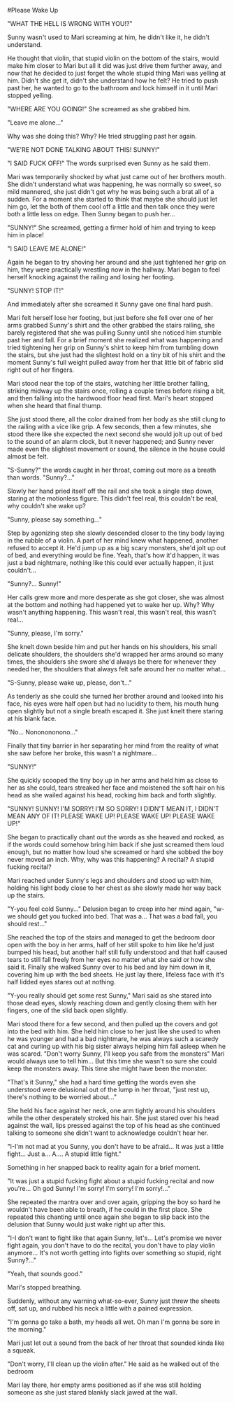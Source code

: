 #Please Wake Up

"WHAT THE HELL IS WRONG WITH YOU!?"

Sunny wasn't used to Mari screaming at him, he didn't like it, he didn't understand. 

He thought that violin, that stupid violin on the bottom of the stairs, would make him closer to Mari but all it did was just drive them further away, and now that he decided to just forget the whole stupid thing Mari was yelling at him. Didn't she get it, didn't she understand how he felt? He tried to push past her, he wanted to go to the bathroom and lock himself in it until Mari stopped yelling.

"WHERE ARE YOU GOING!" She screamed as she grabbed him.

"Leave me alone..." 

Why was she doing this? Why? He tried struggling past her again.

"WE'RE NOT DONE TALKING ABOUT THIS! SUNNY!"

"I SAID FUCK OFF!" The words surprised even Sunny as he said them.

Mari was temporarily shocked by what just came out of her brothers mouth. She didn't understand what was happening, he was normally so sweet, so mild mannered, she just didn't get why he was being such a brat all of a sudden. For a moment she started to think that maybe she should just let him go, let the both of them cool off a little and then talk once they were both a little less on edge. Then Sunny began to push her...

"SUNNY!" She screamed, getting a firmer hold of him and trying to keep him in place!

"I SAID LEAVE ME ALONE!" 

Again he began to try shoving her around and she just tightened her grip on him, they were practically wrestling now in the hallway. Mari began to feel herself knocking against the railing and losing her footing.

"SUNNY! STOP IT!" 

And immediately after she screamed it Sunny gave one final hard push.

Mari felt herself lose her footing, but just before she fell over one of her arms grabbed Sunny's shirt and the other grabbed the stairs railing, she barely registered that she was pulling Sunny until she noticed him stumble past her and fall. For a brief moment she realized what was happening and tried tightening her grip on Sunny's shirt to keep him from tumbling down the stairs, but she just had the slightest hold on a tiny bit of his shirt and the moment Sunny's full weight pulled away from her that little bit of fabric slid right out of her fingers.

Mari stood near the top of the stairs, watching her little brother falling, striking midway up the stairs once, rolling a couple times before rising a bit, and then falling into the hardwood floor head first. Mari's heart stopped when she heard that final thump.

She just stood there, all the color drained from her body as she still clung to the railing with a vice like grip. A few seconds, then a few minutes, she stood there like she expected the next second she would jolt up out of bed to the sound of an alarm clock, but it never happened; and Sunny never made even the slightest movement or sound, the silence in the house could almost be felt.

"S-Sunny?" the words caught in her throat, coming out more as a breath than words. "Sunny?..."

Slowly her hand pried itself off the rail and she took a single step down, staring at the motionless figure. This didn't feel real, this couldn't be real, why couldn't she wake up?

"Sunny, please say something..." 

Step by agonizing step she slowly descended closer to the tiny body laying in the rubble of a violin. A part of her mind knew what happened, another refused to accept it. He'd jump up as a big scary monsters, she'd jolt up out of bed, and everything would be fine. Yeah, that's how it'd happen, it was just a bad nightmare, nothing like this could ever actually happen, it just couldn't...

"Sunny?... Sunny!"

Her calls grew more and more desperate as she got closer, she was almost at the bottom and nothing had happened yet to wake her up. Why? Why wasn't anything happening. This wasn't real, this wasn't real, this wasn't real...

"Sunny, please, I'm sorry."

She knelt down beside him and put her hands on his shoulders, his small delicate shoulders, the shoulders she'd wrapped her arms around so many times, the shoulders she swore she'd always be there for whenever they needed her, the shoulders that always felt safe around her no matter what...

"S-Sunny, please wake up, please, don't..."

As tenderly as she could she turned her brother around and looked into his face, his eyes were half open but had no lucidity to them, his mouth hung open slightly but not a single breath escaped it. She just knelt there staring at his blank face.

"No... Nononononono..."

Finally that tiny barrier in her separating her mind from the reality of what she saw before her broke, this wasn't a nightmare...

"SUNNY!"

She quickly scooped the tiny boy up in her arms and held him as close to her as she could, tears streaked her face and moistened the soft hair on his head as she wailed against his head, rocking him back and forth slightly.

"SUNNY! SUNNY! I'M SORRY! I'M SO SORRY! I DIDN'T MEAN IT, I DIDN'T MEAN ANY OF IT! PLEASE WAKE UP! PLEASE WAKE UP! PLEASE WAKE UP!"

She began to practically chant out the words as she heaved and rocked, as if the words could somehow bring him back if she just screamed them loud enough, but no matter how loud she screamed or hard she sobbed the boy never moved an inch. Why, why was this happening? A recital? A stupid fucking recital?

Mari reached under Sunny's legs and shoulders and stood up with him, holding his light body close to her chest as she slowly made her way back up the stairs.

"Y-you feel cold Sunny..." Delusion began to creep into her mind again, "w-we should get you tucked into bed. That was a... That was a bad fall, you should rest..."

She reached the top of the stairs and managed to get the bedroom door open with the boy in her arms, half of her still spoke to him like he'd just bumped his head, but another half still fully understood and that half caused tears to still fall freely from her eyes no matter what she said or how she said it. Finally she walked Sunny over to his bed and lay him down in it, covering him up with the bed sheets. He just lay there, lifeless face with it's half lidded eyes stares out at nothing.

"Y-you really should get some rest Sunny," Mari said as she stared into those dead eyes, slowly reaching down and gently closing them with her fingers, one of the slid back open slightly.

Mari stood there for a few second, and then pulled up the covers and got into the bed with him. She held him close to her just like she used to when he was younger and had a bad nightmare, he was always such a scaredy cat and curling up with his big sister always helping him fall asleep when he was scared. "Don't worry Sunny, I'll keep you safe from the monsters" Mari would always use to tell him... But this time she wasn't so sure she could keep the monsters away. This time she might have been the monster.

"That's it Sunny," she had a hard time getting the words even she understood were delusional out of the lump in her throat, "just rest up, there's nothing to be worried about..."

She held his face against her neck, one arm tightly around his shoulders while the other desperately stroked his hair. She just stared over his head against the wall, lips pressed against the top of his head as she continued talking to someone she didn't want to acknowledge couldn't hear her.

"I-I'm not mad at you Sunny, you don't have to be afraid... It was just a little fight... Just a... A.... A stupid little fight."

Something in her snapped back to reality again for a brief moment.

"It was just a stupid fucking fight about a stupid fucking recital and now you're... Oh god Sunny! I'm sorry! I'm sorry! I'm sorry!..."

She repeated the mantra over and over again, gripping the boy so hard he wouldn't have been able to breath, if he could in the first place. She repeated this chanting until once again she began to slip back into the delusion that Sunny would just wake right up after this.

"I-I don't want to fight like that again Sunny, let's... Let's promise we never fight again, you don't have to do the recital, you don't have to play violin anymore... It's not worth getting into fights over something so stupid, right Sunny?..."

"Yeah, that sounds good."

Mari's stopped breathing.

Suddenly, without any warning what-so-ever, Sunny just threw the sheets off, sat up, and rubbed his neck a little with a pained expression.

"I'm gonna go take a bath, my heads all wet. Oh man I'm gonna be sore in the morning."

Mari just let out a sound from the back of her throat that sounded kinda like a squeak.

"Don't worry, I'll clean up the violin after." He said as he walked out of the bedroom

Mari lay there, her empty arms positioned as if she was still holding someone as she just stared blankly slack jawed at the wall.